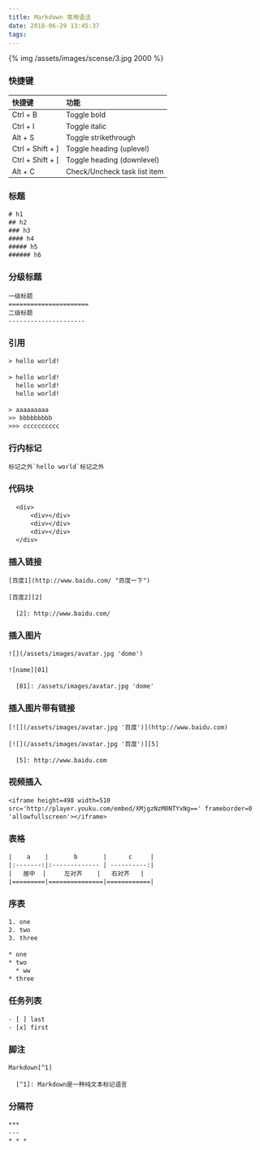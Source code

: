 ```yaml
---
title: Markdown 常用语法
date: 2018-06-29 13:45:37
tags:
---
```

{% img /assets/images/scense/3.jpg 2000 %}
### 快捷键

| 快捷键              |  功能                         |
|:-------------------|:-----------------------------|
| Ctrl + B           |  Toggle bold                 |
| Ctrl + I           |  Toggle italic               |
| Alt + S            |  Toggle strikethrough        |
| Ctrl + Shift + ]   |  Toggle heading (uplevel)    |
| Ctrl + Shift + [   |  Toggle heading (downlevel)  |
| Alt + C            |  Check/Uncheck task list item|
<!-- more -->

### 标题

    # h1
    ## h2
    ### h3
    #### h4
    ##### h5
    ###### h6

### 分级标题

    一级标题
    ======================
    二级标题
    ---------------------

### 引用

    > hello world!

    > hello world!
      hello world!
      hello world!

    > aaaaaaaaa
    >> bbbbbbbbb
    >>> cccccccccc  

### 行内标记

    标记之外`hello world`标记之外

### 代码块

```
  <div>
      <div></div>
      <div></div>
      <div></div>
  </div>
```

### 插入链接

    [百度1](http://www.baidu.com/ "百度一下")

    [百度2][2]

      [2]: http://www.baidu.com/

### 插入图片

    ![](/assets/images/avatar.jpg 'dome')

    ![name][01]

      [01]: /assets/images/avatar.jpg 'dome'

### 插入图片带有链接

    [![](/assets/images/avatar.jpg '百度')](http://www.baidu.com)

    [![](/assets/images/avatar.jpg '百度')][5]

      [5]: http://www.baidu.com

### 视频插入

    <iframe height=498 width=510 src='http://player.youku.com/embed/XMjgzNzM0NTYxNg==' frameborder=0 'allowfullscreen'></iframe>

### 表格

    |    a    |       b       |      c     |
    |:-------:|:------------- | ----------:|
    |   居中  |     左对齐    |   右对齐   |
    |=========|===============|============|

### 序表

    1. one
    2. two
    3. three

    * one
    * two
      * ww
    * three

### 任务列表

    - [ ] last
    - [x] first

### 脚注

    Markdown[^1]

      [^1]: Markdown是一种纯文本标记语言

### 分隔符

    ***
    ---
    * * *
